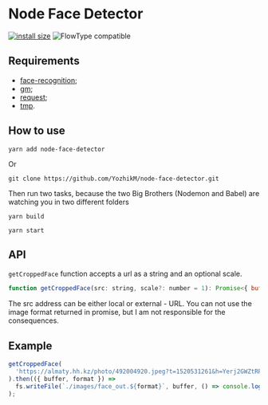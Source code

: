 # Node Face Detector

[![install size](https://packagephobia.now.sh/badge?p=node-face-detector@1.0.2)](https://packagephobia.now.sh/result?p=node-face-detector@1.0.2)
![FlowType compatible](https://img.shields.io/badge/flowtype-compatible-brightgreen.svg)

## Requirements

* [face-recognition](https://github.com/justadudewhohacks/face-recognition.js);
* [gm](https://github.com/aheckmann/gm);
* [request](https://github.com/request/request);
* [tmp](https://github.com/raszi/node-tmp).

## How to use

```
yarn add node-face-detector
```

Or

```
git clone https://github.com/YozhikM/node-face-detector.git
```

Then run two tasks, because the two Big Brothers (Nodemon and Babel) are watching you in two different folders

```
yarn build

yarn start
```

## API

`getCroppedFace` function accepts a url as a string and an optional scale.

```js
function getCroppedFace(src: string, scale?: number = 1): Promise<{ buffer: Buffer, format: string }>
```

The src address can be either local or external - URL.
You can not use the image format returned in promise, but I am not responsible for the consequences.

## Example

```js
getCroppedFace(
  'https://almaty.hh.kz/photo/492004920.jpeg?t=1520531261&h=Yerj2GWZtRPEUR6cQFGSjw'
).then(({ buffer, format }) =>
  fs.writeFile(`./images/face_out.${format}`, buffer, () => console.log('file writted'))
);
```
